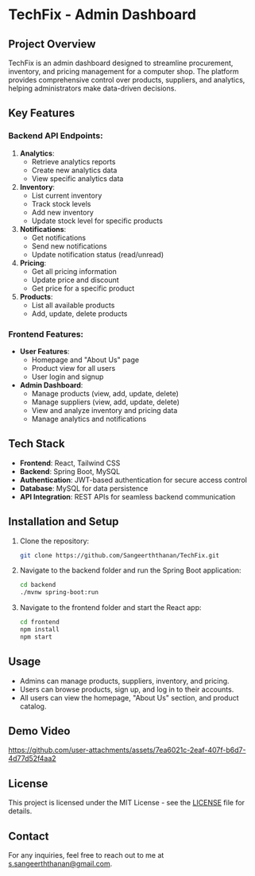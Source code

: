 # TechFix - Admin Dashboard

## Project Overview
TechFix is an admin dashboard designed to streamline procurement, inventory, and pricing management for a computer shop. The platform provides comprehensive control over products, suppliers, and analytics, helping administrators make data-driven decisions.

## Key Features
### Backend API Endpoints:
1. **Analytics**:
   - Retrieve analytics reports
   - Create new analytics data
   - View specific analytics data
2. **Inventory**:
   - List current inventory
   - Track stock levels
   - Add new inventory
   - Update stock level for specific products
3. **Notifications**:
   - Get notifications
   - Send new notifications
   - Update notification status (read/unread)
4. **Pricing**:
   - Get all pricing information
   - Update price and discount
   - Get price for a specific product
5. **Products**:
   - List all available products
   - Add, update, delete products

### Frontend Features:
- **User Features**:
  - Homepage and "About Us" page
  - Product view for all users
  - User login and signup
- **Admin Dashboard**:
  - Manage products (view, add, update, delete)
  - Manage suppliers (view, add, update, delete)
  - View and analyze inventory and pricing data
  - Manage analytics and notifications

## Tech Stack
- **Frontend**: React, Tailwind CSS
- **Backend**: Spring Boot, MySQL
- **Authentication**: JWT-based authentication for secure access control
- **Database**: MySQL for data persistence
- **API Integration**: REST APIs for seamless backend communication

## Installation and Setup
1. Clone the repository:
   ```bash
   git clone https://github.com/Sangeerththanan/TechFix.git

2. Navigate to the backend folder and run the Spring Boot application:
   ```bash
   cd backend
   ./mvnw spring-boot:run

3. Navigate to the frontend folder and start the React app:
   ```bash
   cd frontend
   npm install
   npm start

## Usage
- Admins can manage products, suppliers, inventory, and pricing.
- Users can browse products, sign up, and log in to their accounts.
- All users can view the homepage, "About Us" section, and product catalog.

## Demo Video
https://github.com/user-attachments/assets/7ea6021c-2eaf-407f-b6d7-4d77d52f4aa2

## License
This project is licensed under the MIT License - see the [LICENSE](LICENSE) file for details.

## Contact
For any inquiries, feel free to reach out to me at s.sangeerththanan@gmail.com.
